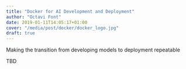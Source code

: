 ```yaml
---
title: "Docker for AI Development and Deployment"
author: "Octavi Font"
date: 2019-01-11T14:05:17+01:00
cover: "/media/post/docker/docker_logo.jpg"
draft: true
---
```


Making the transition from developing models to deployment repeatable

<!--More-->

TBD
